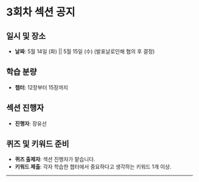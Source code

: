 # 3회차 섹션 공지

## 일시 및 장소
- **날짜**: 5월 14일 (화) || 5월 15일 (수) (발표날로인해 협의 후 결정)

## 학습 분량
- **챕터**: 12장부터 15장까지

## 섹션 진행자
- **진행자**: 장유선

## 퀴즈 및 키워드 준비
- **퀴즈 출제자**: 섹션 진행자가 맡습니다.
- **키워드 제출**: 각자 학습한 챕터에서 중요하다고 생각하는 키워드 1개 이상.


------
